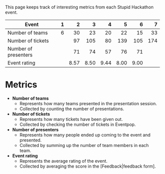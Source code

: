 This page keeps track of interesting metrics from each Stupid Hackathon event.

| Event | 1 | 2 | 3 | 4 | 5 | 6 | 7 |
| ---- | ---:| ---:| ---:| ---:| ---:| ---:| ---:|
| Number of teams | 6 | 30 | 23 | 20 | 22 | 15 | 33 |
| Number of tickets |   | 97 | 105 | 80 | 139 | 105 | 174 |
| Number of presenters |   | 71 | 74 | 57 | 76 | 71 |
| Event rating |   | 8.57 | 8.50 | 9.44 | 8.00 | 9.00 |

# Metrics

- **Number of teams**
    - Represents how many teams presented in the presentation session.
    - Collected by counting the number of presentations.
- **Number of tickets**
    - Represents how many tickets have been given out.
    - Collected by checking the number of tickets in Eventpop.
- **Number of presenters**
    - Represents how many people ended up coming to the event and presented.
    - Collected by summing up the number of team members in each team.
- **Event rating**
    - Represents the average rating of the event.
    - Collected by averaging the score in the [Feedback|feedback form].

